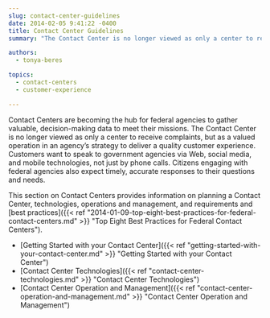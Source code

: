 ```yaml
---
slug: contact-center-guidelines
date: 2014-02-05 9:41:22 -0400
title: Contact Center Guidelines
summary: "The Contact Center is no longer viewed as only a center to receive complaints, but as a valued operation in an agency&rsquo;s strategy to deliver a quality customer experience."

authors:
  - tonya-beres

topics:
  - contact-centers
  - customer-experience

---
```


Contact Centers are becoming the hub for federal agencies to gather valuable, decision-making data to meet their missions. The Contact Center is no longer viewed as only a center to receive complaints, but as a valued operation in an agency’s strategy to deliver a quality customer experience. Customers want to speak to government agencies via Web, social media, and mobile technologies, not just by phone calls. Citizens engaging with federal agencies also expect timely, accurate responses to their questions and needs.

This section on Contact Centers provides information on planning a Contact Center, technologies, operations and management, and requirements and [best practices]({{< ref "2014-01-09-top-eight-best-practices-for-federal-contact-centers.md" >}} "Top Eight Best Practices for Federal Contact Centers").

- [Getting Started with your Contact Center]({{< ref "getting-started-with-your-contact-center.md" >}} "Getting Started with your Contact Center")
- [Contact Center Technologies]({{< ref "contact-center-technologies.md" >}} "Contact Center Technologies")
- [Contact Center Operation and Management]({{< ref "contact-center-operation-and-management.md" >}} "Contact Center Operation and Management")
